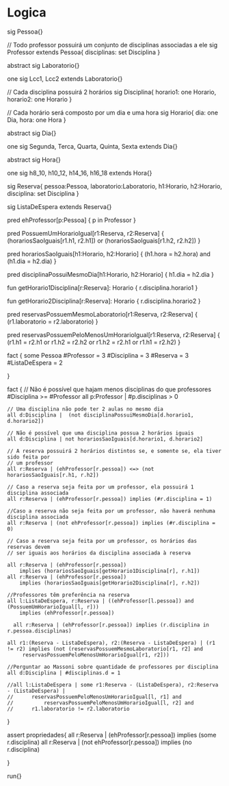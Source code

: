 # Logica

sig Pessoa{}

// Todo professor possuirá um conjunto de disciplinas associadas a ele
sig Professor extends Pessoa{
	disciplinas: set Disciplina
}

abstract sig Laboratorio{}

one sig Lcc1, Lcc2 extends Laboratorio{}

// Cada disciplina possuirá 2 horários
sig Disciplina{
	horario1: one Horario,
	horario2: one Horario
}

// Cada horário será composto por um dia e uma hora
sig Horario{
	dia: one Dia,
	hora: one Hora
}

abstract sig Dia{}

one sig Segunda, Terca, Quarta, Quinta, Sexta extends Dia{}

abstract sig Hora{}

one sig h8_10, h10_12, h14_16, h16_18 extends Hora{}

sig Reserva{
	pessoa:Pessoa,
	laboratorio:Laboratorio,
	h1:Horario,
	h2:Horario,
	disciplina: set Disciplina
}

sig ListaDeEspera extends Reserva{}

pred ehProfessor[p:Pessoa] {
	p in Professor
}

pred PossuemUmHorarioIgual[r1:Reserva, r2:Reserva] {
	(horariosSaoIguais[r1.h1, r2.h1]) or (horariosSaoIguais[r1.h2, r2.h2])
}

pred horariosSaoIguais[h1:Horario, h2:Horario] {
	(h1.hora = h2.hora) and (h1.dia = h2.dia)
}

pred disciplinaPossuiMesmoDia[h1:Horario, h2:Horario] {
	h1.dia = h2.dia
}

fun getHorario1Disciplina[r:Reserva]: Horario {
	r.disciplina.horario1
}

fun getHorario2Disciplina[r:Reserva]: Horario {
	r.disciplina.horario2
}

pred reservasPossuemMesmoLaboratorio[r1:Reserva, r2:Reserva] {
	(r1.laboratorio = r2.laboratorio)
}

pred reservasPossuemPeloMenosUmHorarioIgual[r1:Reserva, r2:Reserva] {
	(r1.h1 = r2.h1 or r1.h2 = r2.h2 or r1.h2 = r2.h1 or r1.h1 = r2.h2)
}

fact { 
	some Pessoa
	#Professor = 3
	#Disciplina = 3
	#Reserva = 3
	#ListaDeEspera = 2

}

fact {
	// Não é possível que hajam menos disciplinas do que professores
	#Disciplina >= #Professor
	all p:Professor | #p.disciplinas > 0

	// Uma disciplina não pode ter 2 aulas no mesmo dia
	all d:Disciplina |  (not disciplinaPossuiMesmoDia[d.horario1, d.horario2])

	// Não é possível que uma disciplina possua 2 horários iguais
	all d:Disciplina | not horariosSaoIguais[d.horario1, d.horario2]

	// A reserva possuirá 2 horários distintos se, e somente se, ela tiver sido feita por
	// um professor
	all r:Reserva | (ehProfessor[r.pessoa]) <=> (not horariosSaoIguais[r.h1, r.h2])
	
	// Caso a reserva seja feita por um professor, ela possuirá 1 disciplina associada
	all r:Reserva | (ehProfessor[r.pessoa]) implies (#r.disciplina = 1)

	//Caso a reserva não seja feita por um professor, não haverá nenhuma disciplina associada
	all r:Reserva | (not ehProfessor[r.pessoa]) implies (#r.disciplina = 0)

	// Caso a reserva seja feita por um professor, os horários das reservas devem 
	// ser iguais aos horários da disciplina associada à reserva

	all r:Reserva | (ehProfessor[r.pessoa]) 
		implies (horariosSaoIguais[getHorario1Disciplina[r], r.h1])
	all r:Reserva | (ehProfessor[r.pessoa]) 
		implies (horariosSaoIguais[getHorario2Disciplina[r], r.h2])

	//Professores têm preferência na reserva
	all l:ListaDeEspera, r:Reserva | ((ehProfessor[l.pessoa]) and (PossuemUmHorarioIgual[l, r]))
		implies (ehProfessor[r.pessoa])
	
      all r:Reserva | (ehProfessor[r.pessoa]) implies (r.disciplina in r.pessoa.disciplinas) 

	all r1:(Reserva - ListaDeEspera), r2:(Reserva - ListaDeEspera) | (r1 != r2) implies (not (reservasPossuemMesmoLaboratorio[r1, r2] and
		 reservasPossuemPeloMenosUmHorarioIgual[r1, r2]))

	//Perguntar ao Massoni sobre quantidade de professores por disciplina
	all d:Disciplina | #disciplinas.d = 1

	//all l:ListaDeEspera | some r1:Reserva - (ListaDeEspera), r2:Reserva - (ListaDeEspera) | 
	//		reservasPossuemPeloMenosUmHorarioIgual[l, r1] and
	//       	reservasPossuemPeloMenosUmHorarioIgual[l, r2] and
	//		r1.laboratorio != r2.laboratorio
	
}	

assert propriedades{
	all r:Reserva | (ehProfessor[r.pessoa]) implies (some r.disciplina)
	all r:Reserva | (not ehProfessor[r.pessoa]) implies (no r.disciplina)

}

run{}
